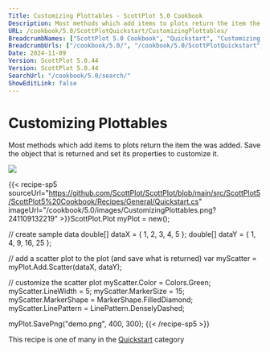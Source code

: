 ```yaml
---
Title: Customizing Plottables - ScottPlot 5.0 Cookbook
Description: Most methods which add items to plots return the item the was added. Save the object that is returned and set its properties to customize it.
URL: /cookbook/5.0/ScottPlotQuickstart/CustomizingPlottables/
BreadcrumbNames: ["ScottPlot 5.0 Cookbook", "Quickstart", "Customizing Plottables"]
BreadcrumbUrls: ["/cookbook/5.0/", "/cookbook/5.0/ScottPlotQuickstart", "/cookbook/5.0/ScottPlotQuickstart/CustomizingPlottables"]
Date: 2024-11-09
Version: ScottPlot 5.0.44
Version: ScottPlot 5.0.44
SearchUrl: "/cookbook/5.0/search/"
ShowEditLink: false
---
```



<div class='d-flex align-items-center mt-5'>
<h1 class='me-2 text-dark my-0 border-0'>Customizing Plottables</h1>
</div>

Most methods which add items to plots return the item the was added. Save the object that is returned and set its properties to customize it.

[![](/cookbook/5.0/images/CustomizingPlottables.png?241109132219)](/cookbook/5.0/images/CustomizingPlottables.png?241109132219)

{{< recipe-sp5 sourceUrl="https://github.com/ScottPlot/ScottPlot/blob/main/src/ScottPlot5/ScottPlot5%20Cookbook/Recipes/General/Quickstart.cs" imageUrl="/cookbook/5.0/images/CustomizingPlottables.png?241109132219" >}}ScottPlot.Plot myPlot = new();

// create sample data
double[] dataX = { 1, 2, 3, 4, 5 };
double[] dataY = { 1, 4, 9, 16, 25 };

// add a scatter plot to the plot (and save what is returned)
var myScatter = myPlot.Add.Scatter(dataX, dataY);

// customize the scatter plot
myScatter.Color = Colors.Green;
myScatter.LineWidth = 5;
myScatter.MarkerSize = 15;
myScatter.MarkerShape = MarkerShape.FilledDiamond;
myScatter.LinePattern = LinePattern.DenselyDashed;

myPlot.SavePng("demo.png", 400, 300);
{{< /recipe-sp5 >}}

<div class='my-5 text-center'>This recipe is one of many in the <a href='/cookbook/5.0/ScottPlotQuickstart'>Quickstart</a> category</div>


